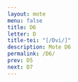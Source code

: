 ```yaml
---
layout: mote
menu: false
title: D6
letter: D
title-tei: "[/Dvi/]"
description: Mote D6
permalink: /D6/
prev: D5
next: D7
---
```

